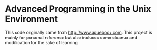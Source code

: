 # Advanced Programming in the Unix Environment
This code originally came from http://www.apuebook.com. This project is mainly
for personal reference but also includes some cleanup and modification for the
sake of learning.
